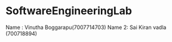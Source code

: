 # SoftwareEngineeringLab

Name : Vinutha Boggarapu(7007714703)
Name 2: Sai Kiran vadla (700718894)

